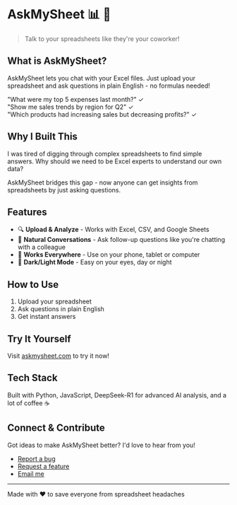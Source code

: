 # AskMySheet 📊 💬

> Talk to your spreadsheets like they're your coworker!

## What is AskMySheet?

AskMySheet lets you chat with your Excel files. Just upload your spreadsheet and ask questions in plain English - no formulas needed!

"What were my top 5 expenses last month?" ✓  
"Show me sales trends by region for Q2" ✓  
"Which products had increasing sales but decreasing profits?" ✓

## Why I Built This

I was tired of digging through complex spreadsheets to find simple answers. Why should we need to be Excel experts to understand our own data? 

AskMySheet bridges this gap - now anyone can get insights from spreadsheets by just asking questions.

## Features

- 🔍 **Upload & Analyze** - Works with Excel, CSV, and Google Sheets
- 💬 **Natural Conversations** - Ask follow-up questions like you're chatting with a colleague
- 📱 **Works Everywhere** - Use on your phone, tablet or computer
- 🌙 **Dark/Light Mode** - Easy on your eyes, day or night

## How to Use

1. Upload your spreadsheet
2. Ask questions in plain English
3. Get instant answers

## Try It Yourself

Visit [askmysheet.com](https://askmysheet.com) to try it now!

## Tech Stack

Built with Python, JavaScript, DeepSeek-R1 for advanced AI analysis, and a lot of coffee ☕

## Connect & Contribute

Got ideas to make AskMySheet better? I'd love to hear from you!

- [Report a bug](https://github.com/yourusername/askmysheet/issues)
- [Request a feature](https://github.com/yourusername/askmysheet/issues)
- [Email me](mailto:your.email@example.com)

---

Made with ❤️ to save everyone from spreadsheet headaches 